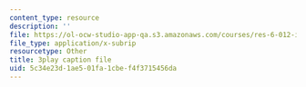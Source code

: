 ```yaml
---
content_type: resource
description: ''
file: https://ol-ocw-studio-app-qa.s3.amazonaws.com/courses/res-6-012-introduction-to-probability-spring-2018/5c34e23d1ae501fa1cbef4f3715456da_VCyJGp6Enxg.srt
file_type: application/x-subrip
resourcetype: Other
title: 3play caption file
uid: 5c34e23d-1ae5-01fa-1cbe-f4f3715456da
---
```

